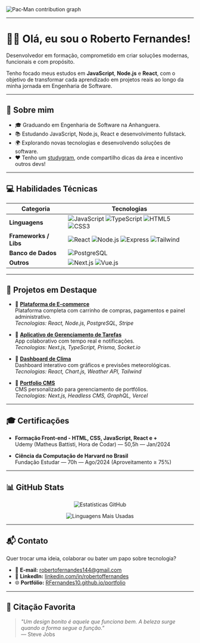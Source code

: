 <picture>
  <source media="(prefers-color-scheme: dark)" srcset="https://raw.githubusercontent.com/RFernandes10/RFernandes10/output/pacman-contribution-graph-dark.svg">
  <source media="(prefers-color-scheme: light)" srcset="https://raw.githubusercontent.com/RFernandes10/RFernandes10/output/pacman-contribution-graph.svg">
  <img alt="Pac‑Man contribution graph" src="https://raw.githubusercontent.com/RFernandes10/RFernandes10/output/pacman-contribution-graph.svg">
</picture>

---

# 👦🏻 Olá, eu sou o Roberto Fernandes!

Desenvolvedor em formação, comprometido em criar soluções modernas, funcionais e com propósito.

Tenho focado meus estudos em **JavaScript**, **Node.js** e **React**, com o objetivo de transformar cada aprendizado em projetos reais ao longo da minha jornada em Engenharia de Software.

---

## 📌 Sobre mim

- 🎓 Graduando em Engenharia de Software na Anhanguera.
- 📚 Estudando JavaScript, Node.js, React e desenvolvimento fullstack.
- 🌍 Explorando novas tecnologias e desenvolvendo soluções de software.
- ❤️ Tenho um [studygram](https://www.instagram.com/eduardavieira.dev?igsh=MTIzbGJ6YjN0dHoyYw%3D%3D&utm_source=qr), onde compartilho dicas da área e incentivo outros devs!

---

## 💻 Habilidades Técnicas

| Categoria | Tecnologias |
|----------|-------------|
| **Linguagens** | ![JavaScript](https://raw.githubusercontent.com/devicons/devicon/master/icons/javascript/javascript-plain.svg) ![TypeScript](https://raw.githubusercontent.com/devicons/devicon/master/icons/typescript/typescript-original.svg) ![HTML5](https://raw.githubusercontent.com/devicons/devicon/master/icons/html5/html5-original.svg) ![CSS3](https://raw.githubusercontent.com/devicons/devicon/master/icons/css3/css3-original.svg) |
| **Frameworks / Libs** | ![React](https://raw.githubusercontent.com/devicons/devicon/master/icons/react/react-original.svg) ![Node.js](https://raw.githubusercontent.com/devicons/devicon/master/icons/nodejs/nodejs-original.svg) ![Express](https://raw.githubusercontent.com/devicons/devicon/master/icons/express/express-original.svg) ![Tailwind](https://raw.githubusercontent.com/devicons/devicon/master/icons/tailwindcss/tailwindcss-original.svg) |
| **Banco de Dados** | ![PostgreSQL](https://raw.githubusercontent.com/devicons/devicon/master/icons/postgresql/postgresql-original.svg) |
| **Outros** | ![Next.js](https://cdn.jsdelivr.net/gh/devicons/devicon/icons/nextjs/nextjs-original.svg) ![Vue.js](https://raw.githubusercontent.com/devicons/devicon/master/icons/vuejs/vuejs-original.svg) |

---

## 🚀 Projetos em Destaque

- 🔹 **[Plataforma de E-commerce](https://github.com/RFernandes10/ecommerce)**  
  Plataforma completa com carrinho de compras, pagamentos e painel administrativo.  
  _Tecnologias: React, Node.js, PostgreSQL, Stripe_

- 🔹 **[Aplicativo de Gerenciamento de Tarefas](https://github.com/RFernandes10/task-app)**  
  App colaborativo com tempo real e notificações.  
  _Tecnologias: Next.js, TypeScript, Prisma, Socket.io_

- 🔹 **[Dashboard de Clima](https://github.com/RFernandes10/weather-dashboard)**  
  Dashboard interativo com gráficos e previsões meteorológicas.  
  _Tecnologias: React, Chart.js, Weather API, Tailwind_

- 🔹 **[Portfolio CMS](https://github.com/RFernandes10/portfolio-cms)**  
  CMS personalizado para gerenciamento de portfólios.  
  _Tecnologias: Next.js, Headless CMS, GraphQL, Vercel_

---

## 🎓 Certificações

- **Formação Front-end - HTML, CSS, JavaScript, React e +**  
  Udemy (Matheus Battisti, Hora de Codar) — 50,5h — Jan/2024

- **Ciência da Computação de Harvard no Brasil**  
  Fundação Estudar — 70h — Ago/2024 (Aproveitamento ≥ 75%)

---

## 📊 GitHub Stats

<div align="center">

![Estatísticas GitHub](https://github-readme-stats.vercel.app/api?username=RFernandes10&show_icons=true&theme=tokyonight&include_all_commits=true&count_private=true)

![Linguagens Mais Usadas](https://github-readme-stats.vercel.app/api/top-langs/?username=RFernandes10&layout=compact&langs_count=6&theme=highcontrast)

</div>

---

## 📬 Contato

Quer trocar uma ideia, colaborar ou bater um papo sobre tecnologia?

- 📧 **E-mail:** [robertofernandes144@gmail.com](mailto:robertofernandes144@gmail.com)  
- 💼 **LinkedIn:** [linkedin.com/in/robertoffernandes](https://www.linkedin.com/in/robertoffernandes)  
- 🌐 **Portfólio:** [RFernandes10.github.io/portfolio](https://RFernandes10.github.io/portfolio)

---

## 🌈 Citação Favorita

> _"Um design bonito é aquele que funciona bem. A beleza surge quando a forma segue a função."_  
> — Steve Jobs
